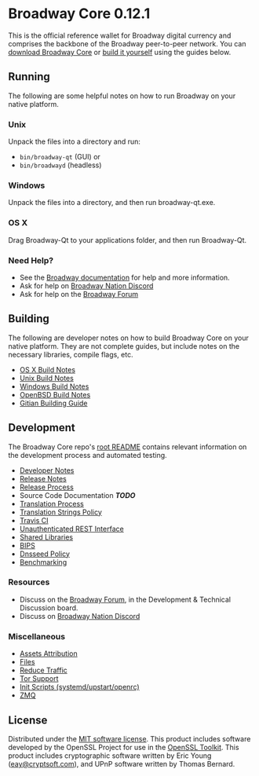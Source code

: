Broadway Core 0.12.1
=====================

This is the official reference wallet for Broadway digital currency and comprises the backbone of the Broadway peer-to-peer network. You can [download Broadway Core](https://github.com/BroadwayPixels/Coin/releases) or [build it yourself](#building) using the guides below.

Running
---------------------
The following are some helpful notes on how to run Broadway on your native platform.

### Unix

Unpack the files into a directory and run:

- `bin/broadway-qt` (GUI) or
- `bin/broadwayd` (headless)

### Windows

Unpack the files into a directory, and then run broadway-qt.exe.

### OS X

Drag Broadway-Qt to your applications folder, and then run Broadway-Qt.

### Need Help?

* See the [Broadway documentation](https://dashpay.atlassian.net/wiki/display/DOC)
for help and more information.
* Ask for help on [Broadway Nation Discord](http://broadwaychat.org)
* Ask for help on the [Broadway Forum](https://broadway.org/forum)

Building
---------------------
The following are developer notes on how to build Broadway Core on your native platform. They are not complete guides, but include notes on the necessary libraries, compile flags, etc.

- [OS X Build Notes](build-osx.md)
- [Unix Build Notes](build-unix.md)
- [Windows Build Notes](build-windows.md)
- [OpenBSD Build Notes](build-openbsd.md)
- [Gitian Building Guide](gitian-building.md)

Development
---------------------
The Broadway Core repo's [root README](/README.md) contains relevant information on the development process and automated testing.

- [Developer Notes](developer-notes.md)
- [Release Notes](release-notes.md)
- [Release Process](release-process.md)
- Source Code Documentation ***TODO***
- [Translation Process](translation_process.md)
- [Translation Strings Policy](translation_strings_policy.md)
- [Travis CI](travis-ci.md)
- [Unauthenticated REST Interface](REST-interface.md)
- [Shared Libraries](shared-libraries.md)
- [BIPS](bips.md)
- [Dnsseed Policy](dnsseed-policy.md)
- [Benchmarking](benchmarking.md)

### Resources
* Discuss on the [Broadway Forum](https://broadway.org/forum), in the Development & Technical Discussion board.
* Discuss on [Broadway Nation Discord](http://broadwaychat.org)

### Miscellaneous
- [Assets Attribution](assets-attribution.md)
- [Files](files.md)
- [Reduce Traffic](reduce-traffic.md)
- [Tor Support](tor.md)
- [Init Scripts (systemd/upstart/openrc)](init.md)
- [ZMQ](zmq.md)

License
---------------------
Distributed under the [MIT software license](/COPYING).
This product includes software developed by the OpenSSL Project for use in the [OpenSSL Toolkit](https://www.openssl.org/). This product includes
cryptographic software written by Eric Young ([eay@cryptsoft.com](mailto:eay@cryptsoft.com)), and UPnP software written by Thomas Bernard.
